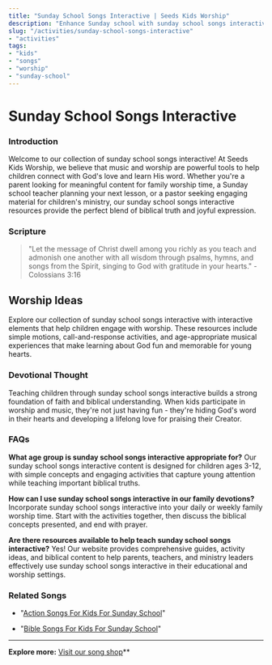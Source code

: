 ```yaml
---
title: "Sunday School Songs Interactive | Seeds Kids Worship"
description: "Enhance Sunday school with sunday school songs interactive that teach faith through music. Educational worship resources for children."
slug: "/activities/sunday-school-songs-interactive"
- "activities"
tags:
- "kids"
- "songs"
- "worship"
- "sunday-school"
---
```


# Sunday School Songs Interactive

### Introduction

Welcome to our collection of sunday school songs interactive! At Seeds Kids Worship, we believe that music and worship are powerful tools to help children connect with God's love and learn His word. Whether you're a parent looking for meaningful content for family worship time, a Sunday school teacher planning your next lesson, or a pastor seeking engaging material for children's ministry, our sunday school songs interactive resources provide the perfect blend of biblical truth and joyful expression.

### Scripture

> "Let the message of Christ dwell among you richly as you teach and admonish one another with all wisdom through psalms, hymns, and songs from the Spirit, singing to God with gratitude in your hearts." - Colossians 3:16

## Worship Ideas

Explore our collection of sunday school songs interactive with interactive elements that help children engage with worship. These resources include simple motions, call-and-response activities, and age-appropriate musical experiences that make learning about God fun and memorable for young hearts.

### Devotional Thought

Teaching children through sunday school songs interactive builds a strong foundation of faith and biblical understanding. When kids participate in worship and music, they're not just having fun - they're hiding God's word in their hearts and developing a lifelong love for praising their Creator.

### FAQs

**What age group is sunday school songs interactive appropriate for?**
Our sunday school songs interactive content is designed for children ages 3-12, with simple concepts and engaging activities that capture young attention while teaching important biblical truths.

**How can I use sunday school songs interactive in our family devotions?**
Incorporate sunday school songs interactive into your daily or weekly family worship time. Start with the activities together, then discuss the biblical concepts presented, and end with prayer.

**Are there resources available to help teach sunday school songs interactive?**
Yes! Our website provides comprehensive guides, activity ideas, and biblical content to help parents, teachers, and ministry leaders effectively use sunday school songs interactive in their educational and worship settings.

### Related Songs

- "[Action Songs For Kids For Sunday School](/activities/action-songs-for-kids-for-sunday-school/)"

- "[Bible Songs For Kids For Sunday School](/activities/bible-songs-for-kids-for-sunday-school/)"

---

**Explore more:** [Visit our song shop](https://seedskidsworship.com/shop)**

<!-- Schema Markup -->
<script type="application/ld+json">
{
  "@context": "https://schema.org",
  "@type": "MusicRecording",
  "name": "Sunday School Songs Interactive",
  "byArtist": {
    "@type": "MusicGroup",
    "name": "Seeds Kids Worship"
  },
  "isFamilyFriendly": true,
  "url": "https://seedskidsworship.com/activities/sunday-school-songs-interactive/"
}
</script>